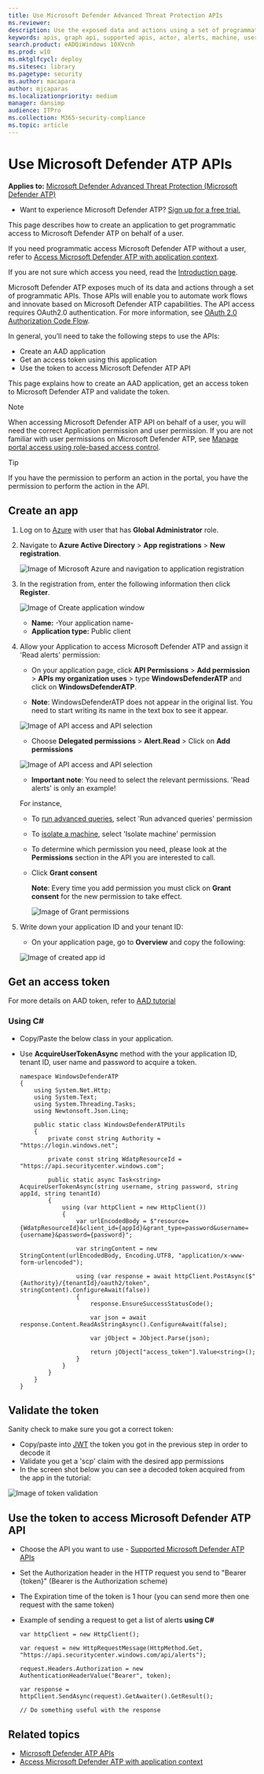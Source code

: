 ```yaml
---
title: Use Microsoft Defender Advanced Threat Protection APIs  
ms.reviewer: 
description: Use the exposed data and actions using a set of programmatic APIs that are part of the Microsoft Intelligence Security Graph.
keywords: apis, graph api, supported apis, actor, alerts, machine, user, domain, ip, file, advanced hunting, query
search.product: eADQiWindows 10XVcnh
ms.prod: w10
ms.mktglfcycl: deploy
ms.sitesec: library
ms.pagetype: security
ms.author: macapara
author: mjcaparas
ms.localizationpriority: medium
manager: dansimp
audience: ITPro
ms.collection: M365-security-compliance 
ms.topic: article
---
```


# Use Microsoft Defender ATP APIs

**Applies to:** [Microsoft Defender Advanced Threat Protection (Microsoft Defender ATP)](https://go.microsoft.com/fwlink/p/?linkid=2069559)

- Want to experience Microsoft Defender ATP? [Sign up for a free trial.](https://www.microsoft.com/en-us/WindowsForBusiness/windows-atp?ocid=docs-wdatp-exposedapis-abovefoldlink)

This page describes how to create an application to get programmatic access to Microsoft Defender ATP on behalf of a user.

If you need programmatic access Microsoft Defender ATP without a user, refer to [Access Microsoft Defender ATP with application context](exposed-apis-create-app-webapp.md).

If you are not sure which access you need, read the [Introduction page](apis-intro.md).

Microsoft Defender ATP exposes much of its data and actions through a set of programmatic APIs. Those APIs will enable you to automate work flows and innovate based on Microsoft Defender ATP capabilities. The API access requires OAuth2.0 authentication. For more information, see [OAuth 2.0 Authorization Code Flow](https://docs.microsoft.com/azure/active-directory/develop/active-directory-v2-protocols-oauth-code).

In general, you’ll need to take the following steps to use the APIs:
- Create an AAD application
- Get an access token using this application
- Use the token to access Microsoft Defender ATP API

This page explains how to create an AAD application, get an access token to Microsoft Defender ATP and validate the token.

>[!NOTE]
> When accessing Microsoft Defender ATP API on behalf of a user, you will need the correct Application permission and user permission.
> If you are not familiar with user permissions on Microsoft Defender ATP, see [Manage portal access using role-based access control](rbac.md).

>[!TIP]
> If you have the permission to perform an action in the portal, you have the permission to perform the action in the API.

## Create an app

1. Log on to [Azure](https://portal.azure.com) with user that has **Global Administrator** role.

2. Navigate to **Azure Active Directory** > **App registrations** > **New registration**. 

   ![Image of Microsoft Azure and navigation to application registration](images/atp-azure-new-app2.png)

3. In the registration from, enter the following information then click **Register**.

   ![Image of Create application window](images/nativeapp-create2.png)

   - **Name:** -Your application name-
   - **Application type:** Public client

4. Allow your Application to access Microsoft Defender ATP and assign it 'Read alerts' permission:

	- On your application page, click **API Permissions** > **Add permission** > **APIs my organization uses** > type **WindowsDefenderATP** and click on **WindowsDefenderATP**.

	- **Note**: WindowsDefenderATP does not appear in the original list. You need to start writing its name in the text box to see it appear.

	![Image of API access and API selection](images/add-permission.png)

	- Choose **Delegated permissions** > **Alert.Read** > Click on **Add permissions**

    ![Image of API access and API selection](images/application-permissions-public-client.png)

	- **Important note**: You need to select the relevant permissions. 'Read alerts' is only an example!

     For instance,

     - To [run advanced queries](run-advanced-query-api.md), select 'Run advanced queries' permission
     - To [isolate a machine](isolate-machine.md), select 'Isolate machine' permission
     - To determine which permission you need, please look at the **Permissions** section in the API you are interested to call.

   - Click **Grant consent**

     **Note**: Every time you add permission you must click on **Grant consent** for the new permission to take effect.

     ![Image of Grant permissions](images/grant-consent.png)

6. Write down your application ID and your tenant ID:

   - On your application page, go to **Overview** and copy the following:

   ![Image of created app id](images/app-and-tenant-ids.png)


## Get an access token

For more details on AAD token, refer to [AAD tutorial](https://docs.microsoft.com/azure/active-directory/develop/active-directory-v2-protocols-oauth-client-creds)

### Using C#

- Copy/Paste the below class in your application.
- Use **AcquireUserTokenAsync** method with the your application ID, tenant ID, user name and password to acquire a token.

    ```
	namespace WindowsDefenderATP
	{
		using System.Net.Http;
		using System.Text;
		using System.Threading.Tasks;
		using Newtonsoft.Json.Linq;

		public static class WindowsDefenderATPUtils
		{
			private const string Authority = "https://login.windows.net";

			private const string WdatpResourceId = "https://api.securitycenter.windows.com";

			public static async Task<string> AcquireUserTokenAsync(string username, string password, string appId, string tenantId)
			{
				using (var httpClient = new HttpClient())
				{
					var urlEncodedBody = $"resource={WdatpResourceId}&client_id={appId}&grant_type=password&username={username}&password={password}";

					var stringContent = new StringContent(urlEncodedBody, Encoding.UTF8, "application/x-www-form-urlencoded");

					using (var response = await httpClient.PostAsync($"{Authority}/{tenantId}/oauth2/token", stringContent).ConfigureAwait(false))
					{
						response.EnsureSuccessStatusCode();

						var json = await response.Content.ReadAsStringAsync().ConfigureAwait(false);

						var jObject = JObject.Parse(json);

						return jObject["access_token"].Value<string>();
					}
				}
			}
		}
	}
    ```

## Validate the token

Sanity check to make sure you got a correct token:
- Copy/paste into [JWT](https://jwt.ms) the token you got in the previous step in order to decode it
- Validate you get a 'scp' claim with the desired app permissions
- In the screen shot below you can see a decoded token acquired from the app in the tutorial:

![Image of token validation](images/nativeapp-decoded-token.png)

## Use the token to access Microsoft Defender ATP API

- Choose the API you want to use - [Supported Microsoft Defender ATP APIs](exposed-apis-list.md)
- Set the Authorization header in the HTTP request you send to "Bearer {token}" (Bearer is the Authorization scheme)
- The Expiration time of the token is 1 hour (you can send more then one request with the same token)

- Example of sending a request to get a list of alerts **using C#** 
    ```
	var httpClient = new HttpClient();

	var request = new HttpRequestMessage(HttpMethod.Get, "https://api.securitycenter.windows.com/api/alerts");

	request.Headers.Authorization = new AuthenticationHeaderValue("Bearer", token);

	var response = httpClient.SendAsync(request).GetAwaiter().GetResult();

	// Do something useful with the response
    ```

## Related topics
- [Microsoft Defender ATP APIs](exposed-apis-list.md)
- [Access Microsoft Defender ATP with application context](exposed-apis-create-app-webapp.md)
